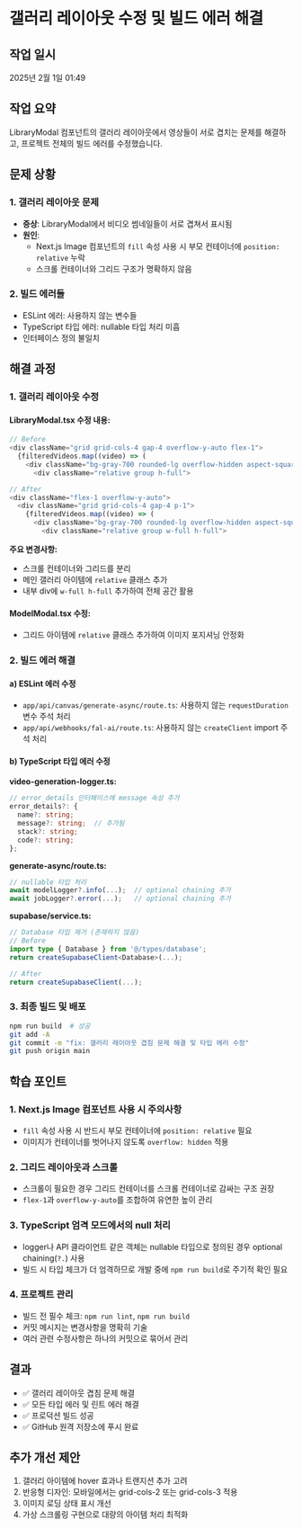# 갤러리 레이아웃 수정 및 빌드 에러 해결

## 작업 일시
2025년 2월 1일 01:49

## 작업 요약
LibraryModal 컴포넌트의 갤러리 레이아웃에서 영상들이 서로 겹치는 문제를 해결하고, 프로젝트 전체의 빌드 에러를 수정했습니다.

## 문제 상황

### 1. 갤러리 레이아웃 문제
- **증상**: LibraryModal에서 비디오 썸네일들이 서로 겹쳐서 표시됨
- **원인**: 
  - Next.js Image 컴포넌트의 `fill` 속성 사용 시 부모 컨테이너에 `position: relative` 누락
  - 스크롤 컨테이너와 그리드 구조가 명확하지 않음

### 2. 빌드 에러들
- ESLint 에러: 사용하지 않는 변수들
- TypeScript 타입 에러: nullable 타입 처리 미흡
- 인터페이스 정의 불일치

## 해결 과정

### 1. 갤러리 레이아웃 수정

#### LibraryModal.tsx 수정 내용:
```typescript
// Before
<div className="grid grid-cols-4 gap-4 overflow-y-auto flex-1">
  {filteredVideos.map((video) => (
    <div className="bg-gray-700 rounded-lg overflow-hidden aspect-square">
      <div className="relative group h-full">

// After
<div className="flex-1 overflow-y-auto">
  <div className="grid grid-cols-4 gap-4 p-1">
    {filteredVideos.map((video) => (
      <div className="bg-gray-700 rounded-lg overflow-hidden aspect-square relative">
        <div className="relative group w-full h-full">
```

**주요 변경사항:**
- 스크롤 컨테이너와 그리드를 분리
- 메인 갤러리 아이템에 `relative` 클래스 추가
- 내부 div에 `w-full h-full` 추가하여 전체 공간 활용

#### ModelModal.tsx 수정:
- 그리드 아이템에 `relative` 클래스 추가하여 이미지 포지셔닝 안정화

### 2. 빌드 에러 해결

#### a) ESLint 에러 수정
- `app/api/canvas/generate-async/route.ts`: 사용하지 않는 `requestDuration` 변수 주석 처리
- `app/api/webhooks/fal-ai/route.ts`: 사용하지 않는 `createClient` import 주석 처리

#### b) TypeScript 타입 에러 수정

**video-generation-logger.ts:**
```typescript
// error_details 인터페이스에 message 속성 추가
error_details?: {
  name?: string;
  message?: string;  // 추가됨
  stack?: string;
  code?: string;
};
```

**generate-async/route.ts:**
```typescript
// nullable 타입 처리
await modelLogger?.info(...);  // optional chaining 추가
await jobLogger?.error(...);   // optional chaining 추가
```

**supabase/service.ts:**
```typescript
// Database 타입 제거 (존재하지 않음)
// Before
import type { Database } from '@/types/database';
return createSupabaseClient<Database>(...);

// After
return createSupabaseClient(...);
```

### 3. 최종 빌드 및 배포
```bash
npm run build  # 성공
git add -A
git commit -m "fix: 갤러리 레이아웃 겹침 문제 해결 및 타입 에러 수정"
git push origin main
```

## 학습 포인트

### 1. Next.js Image 컴포넌트 사용 시 주의사항
- `fill` 속성 사용 시 반드시 부모 컨테이너에 `position: relative` 필요
- 이미지가 컨테이너를 벗어나지 않도록 `overflow: hidden` 적용

### 2. 그리드 레이아웃과 스크롤
- 스크롤이 필요한 경우 그리드 컨테이너를 스크롤 컨테이너로 감싸는 구조 권장
- `flex-1`과 `overflow-y-auto`를 조합하여 유연한 높이 관리

### 3. TypeScript 엄격 모드에서의 null 처리
- logger나 API 클라이언트 같은 객체는 nullable 타입으로 정의된 경우 optional chaining(`?.`) 사용
- 빌드 시 타입 체크가 더 엄격하므로 개발 중에 `npm run build`로 주기적 확인 필요

### 4. 프로젝트 관리
- 빌드 전 필수 체크: `npm run lint`, `npm run build`
- 커밋 메시지는 변경사항을 명확히 기술
- 여러 관련 수정사항은 하나의 커밋으로 묶어서 관리

## 결과
- ✅ 갤러리 레이아웃 겹침 문제 해결
- ✅ 모든 타입 에러 및 린트 에러 해결
- ✅ 프로덕션 빌드 성공
- ✅ GitHub 원격 저장소에 푸시 완료

## 추가 개선 제안
1. 갤러리 아이템에 hover 효과나 트랜지션 추가 고려
2. 반응형 디자인: 모바일에서는 grid-cols-2 또는 grid-cols-3 적용
3. 이미지 로딩 상태 표시 개선
4. 가상 스크롤링 구현으로 대량의 아이템 처리 최적화